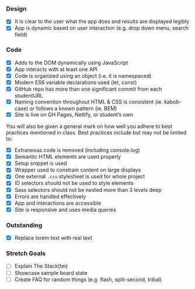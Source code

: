 ### Design

- [X] It is clear to the user what the app does and results are displayed legibly
- [X] App is dynamic based on user interaction (e.g. drop down menu, search field)

### Code

- [X] Adds to the DOM dynamically using JavaScript
- [X] App interacts with at least one API
- [X] Code is organized using an object (i.e. it is namespaced)
- [X] Modern ES6 variable declarations used (let, const)
- [X] GitHub repo has more than one significant commit from each studentURL
- [X] Naming convention throughout HTML & CSS is consistent (ie. kabob-case) or follows a known pattern (ie. BEM)
- [X] Site is live on GH Pages, Netlify, or student’s own 

You will also be given a general mark on how well you adhere to best practices mentioned in class. Best practices include but may not be limited to:

- [X] Extraneous code is removed (including console.log)
- [X] Semantic HTML elements are used properly
- [X] Setup snippet is used
- [X] Wrapper used to constrain content on large displays
- [X] One external `.css` stylesheet is used for whole project
- [X] ID selectors should not be used to style elements
- [X] Sass selectors should not be nested more than 3 levels deep
- [X] Errors are handled effectively
- [X] App and interactions are accessible
- [X] Site is responsive and uses media queries

### Outstanding

- [X] Replace lorem text with real text

### Stretch Goals

- [ ] Explain The Stack(tm)
- [ ] Showcase sample board state
- [ ] Create FAQ for random things (e.g. flash, split-second, tribal)